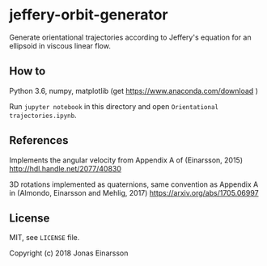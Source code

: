 # jeffery-orbit-generator

Generate orientational trajectories according to Jeffery's equation for an ellipsoid in viscous linear flow.

## How to

Python 3.6, numpy, matplotlib (get https://www.anaconda.com/download )

Run `jupyter notebook` in this directory and open `Orientational trajectories.ipynb`.


## References

Implements the angular velocity from Appendix A of (Einarsson, 2015)
http://hdl.handle.net/2077/40830

3D rotations implemented as quaternions, same convention as Appendix A in (Almondo, Einarsson and Mehlig, 2017) https://arxiv.org/abs/1705.06997


## License

MIT, see `LICENSE` file.

Copyright (c) 2018 Jonas Einarsson